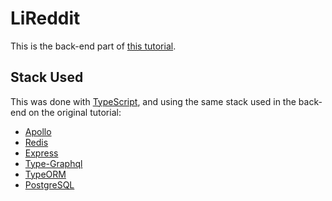 # LiReddit

This is the back-end part of [this tutorial](https://www.youtube.com/watch?v=I6ypD7qv3Z8&t=47107s).

## Stack Used

This was done with [TypeScript](https://www.typescriptlang.org), and using the same
stack used in the back-end on the original tutorial:

- [Apollo](https://www.apollographql.com/)
- [Redis](https://redis.io)
- [Express](https://expressjs.com)
- [Type-Graphql](https://typegraphql.com)
- [TypeORM](https://typeorm.io)
- [PostgreSQL](https://postgresql.org)

